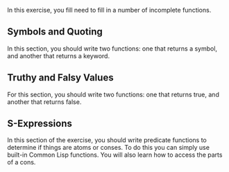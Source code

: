 In this exercise, you fill need to fill in a number of incomplete functions.

## Symbols and Quoting

In this section, you should write two functions: one that returns a symbol, and
another that returns a keyword.

## Truthy and Falsy Values

For this section, you should write two functions: one that returns true, and
another that returns false.

## S-Expressions

In this section of the exercise, you should write predicate functions to
determine if things are atoms or conses. To do this you can simply use built-in
Common Lisp functions. You will also learn how to access the parts of a cons.
